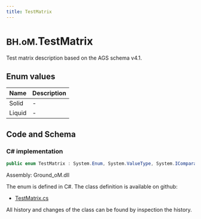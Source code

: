 ```yaml
---
title: TestMatrix
---
```


# <small>BH.oM.</small>**TestMatrix**

Test matrix description based on the AGS schema v4.1.

## Enum values

| Name            | Description                                                    |
|-----------------|----------------------------------------------------------------|
| Solid |  -  |
| Liquid |  -  |


## Code and Schema

### C# implementation

``` C# title="C#"
public enum TestMatrix : System.Enum, System.ValueType, System.IComparable, System.ISpanFormattable, System.IFormattable, System.IConvertible
```

Assembly: Ground_oM.dll

The enum is defined in C#. The class definition is available on github:

- [TestMatrix.cs](https://github.com/BHoM/BHoM/blob/develop/Ground_oM/eNums\TestMatrix.cs)

All history and changes of the class can be found by inspection the history.
